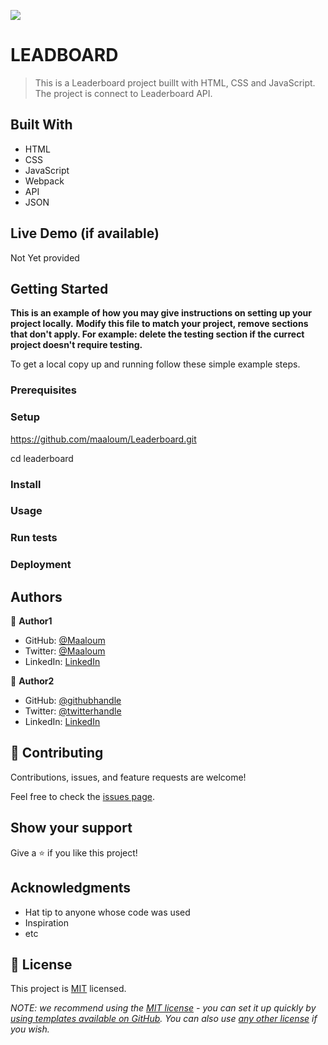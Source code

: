 ![](https://img.shields.io/badge/Microverse-blueviolet)

# LEADBOARD

> This is a Leaderboard project buillt with HTML, CSS and JavaScript. The project is connect to Leaderboard API.


## Built With

- HTML
- CSS
- JavaScript
- Webpack
- API
- JSON

## Live Demo (if available)

Not Yet provided


## Getting Started

**This is an example of how you may give instructions on setting up your project locally.**
**Modify this file to match your project, remove sections that don't apply. For example: delete the testing section if the currect project doesn't require testing.**


To get a local copy up and running follow these simple example steps.

### Prerequisites

### Setup
https://github.com/maaloum/Leaderboard.git

cd leaderboard
### Install

### Usage

### Run tests

### Deployment



## Authors

👤 **Author1**

- GitHub: [@Maaloum](https://github.com/maaloum)
- Twitter: [@Maaloum](https://github.com/maaloum)
- LinkedIn: [LinkedIn](https://linkedin.com/in/linkedinhandle)

👤 **Author2**

- GitHub: [@githubhandle](https://github.com/githubhandle)
- Twitter: [@twitterhandle](https://twitter.com/twitterhandle)
- LinkedIn: [LinkedIn](https://linkedin.com/in/linkedinhandle)

## 🤝 Contributing

Contributions, issues, and feature requests are welcome!

Feel free to check the [issues page](../../issues/).

## Show your support

Give a ⭐️ if you like this project!

## Acknowledgments

- Hat tip to anyone whose code was used
- Inspiration
- etc

## 📝 License

This project is [MIT](./LICENSE) licensed.

_NOTE: we recommend using the [MIT license](https://choosealicense.com/licenses/mit/) - you can set it up quickly by [using templates available on GitHub](https://docs.github.com/en/communities/setting-up-your-project-for-healthy-contributions/adding-a-license-to-a-repository). You can also use [any other license](https://choosealicense.com/licenses/) if you wish._
